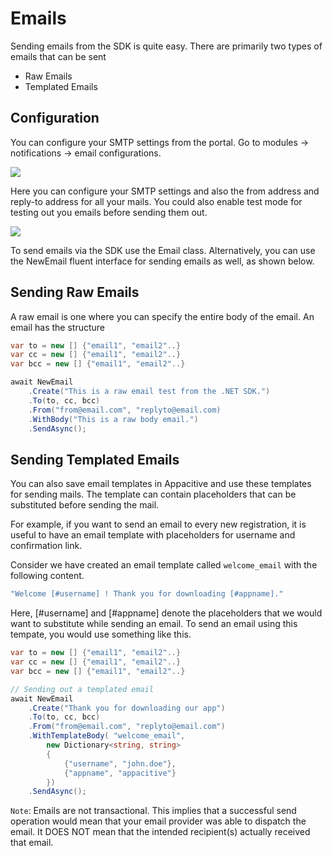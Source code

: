 ﻿# Emails

Sending emails from the SDK is quite easy. There are primarily two types of emails that can be sent

* Raw Emails
* Templated Emails


## Configuration 

You can configure your SMTP settings from the portal. Go to modules -> notifications -> email configurations.

![](http://cdn.appacitive.com/devcenter/windows/Email-Config-Modules.png)

Here you can configure your SMTP settings and also the from address and reply-to address for all your mails. You could also enable test mode for testing out you emails before sending them out.

![](http://cdn.appacitive.com/devcenter/windows/Email-Configurations-Page.png)


To send emails via the SDK use the Email class. Alternatively, you can use the NewEmail fluent interface for sending emails as well, as shown below.


## Sending Raw Emails

A raw email is one where you can specify the entire body of the email. An email has the structure

```csharp
var to = new [] {"email1", "email2"..}
var cc = new [] {"email1", "email2"..}
var bcc = new [] {"email1", "email2"..}

await NewEmail
    .Create("This is a raw email test from the .NET SDK.")
    .To(to, cc, bcc)
    .From("from@email.com", "replyto@email.com)
    .WithBody("This is a raw body email.")
    .SendAsync();
```

## Sending Templated Emails

You can also save email templates in Appacitive and use these templates for sending mails. The template can contain placeholders that can be substituted before sending the mail.

For example, if you want to send an email to every new registration, it is useful to have an email template with placeholders for username and confirmation link.

Consider we have created an email template called `welcome_email` with the following content.

```csharp
"Welcome [#username] ! Thank you for downloading [#appname]."
```

Here, [#username] and [#appname] denote the placeholders that we would want to substitute while sending an email. To send an email using this tempate, you would use something like this.

```csharp
var to = new [] {"email1", "email2"..}
var cc = new [] {"email1", "email2"..}
var bcc = new [] {"email1", "email2"..}

// Sending out a templated email
await NewEmail
    .Create("Thank you for downloading our app")
    .To(to, cc, bcc)
    .From("from@email.com", "replyto@email.com")
    .WithTemplateBody( "welcome_email", 
        new Dictionary<string, string> 
        {
            {"username", "john.doe"},
            {"appname", "appacitive"}
        })
    .SendAsync();
```


`Note`: Emails are not transactional. This implies that a successful send operation would mean that your email provider was able to dispatch the email. It DOES NOT mean that the intended recipient(s) actually received that email.
